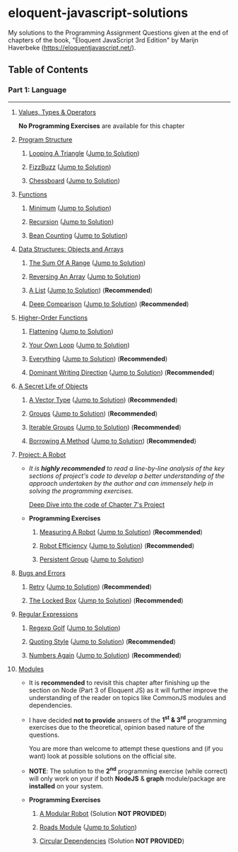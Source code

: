 # eloquent-javascript-solutions

My solutions to the Programming Assignment Questions given at the end of chapters of the book, "Eloquent JavaScript 3rd Edition" by Marijn Haverbeke (https://eloquentjavascript.net/).

## Table of Contents

### Part 1: Language
----
1. [Values, Types & Operators](https://eloquentjavascript.net/01_values.html "Jump to Chapter 1 on the official site")
    
    **No Programming Exercises** are available for this chapter

2. [Program Structure](https://eloquentjavascript.net/02_program_structure.html "Jump to Chapter 2 on the Official Site")
    
    1. [Looping A Triangle](https://eloquentjavascript.net/02_program_structure.html#i_umoXp9u0e7 "Jump to Problem Statement of 'Looping A Triangle' on Official Site") ([Jump to Solution](https://github.com/SuyashD95/eloquent-js-solutions/blob/master/Chapter%202%20-%20Program%20Structure/looping_a_triangle.js))

    2. [FizzBuzz](https://eloquentjavascript.net/02_program_structure.html#i_rebKE3gdjV "Jump to Problem Statement of 'Fizzbuzz' on Official Site") ([Jump to Solution](https://github.com/SuyashD95/eloquent-js-solutions/blob/master/Chapter%202%20-%20Program%20Structure/fizzbuzz.js))
    
    3. [Chessboard](https://eloquentjavascript.net/02_program_structure.html#i_swb9JBtSQQ "Jump to Problem Statement of 'Chessboard' on Official Site") ([Jump to Solution](https://github.com/SuyashD95/eloquent-js-solutions/blob/master/Chapter%202%20-%20Program%20Structure/chessboard.js))

3. [Functions](https://eloquentjavascript.net/03_functions.html "Jump to Chapter 3 on the Official Site")

    1. [Minimum](https://eloquentjavascript.net/03_functions.html#i_XTmO7z7MPq "Jump to Problem Statement of 'Minimum' on Official Site") ([Jump to Solution](https://github.com/SuyashD95/eloquent-js-solutions/blob/c6ee7a493bb32f8ca3d5d705429eddf7e090c155/Chapter%203%20-%20Functions/minimum.js))

    2. [Recursion](https://eloquentjavascript.net/03_functions.html#i_jxl1p970Fy "Jump to Problem Statement Statement of 'Recursion' on Official Site") ([Jump to Solution](https://github.com/SuyashD95/eloquent-js-solutions/blob/master/Chapter%203%20-%20Functions/recursion.js)) 

    3. [Bean Counting](https://eloquentjavascript.net/03_functions.html#i_3rsiDgC2do "Jump to Problem Statement Statement of 'Bean Counting' on Official Site") ([Jump to Solution](https://github.com/SuyashD95/eloquent-js-solutions/blob/master/Chapter%203%20-%20Functions/bean_counting.js))

4. [Data Structures: Objects and Arrays](https://eloquentjavascript.net/04_data.html "Jump to Chapter 4 on the Official Site")

    1. [The Sum Of A Range](https://eloquentjavascript.net/04_data.html#i_8ZspxiCEC/ "Jump to Problem Statement of 'The Sum Of A Range' on Official Site") ([Jump to Solution](https://github.com/SuyashD95/eloquent-js-solutions/blob/master/Chapter%204%20-%20Data%20Structures%20-%20Objects%20and%20Arrays/the_sum_of_a_range.js))

    2. [Reversing An Array](https://eloquentjavascript.net/04_data.html#i_6xTmjj4Rf5 "Jump to Problem Statement of 'Reversing An Array' on Official Site") ([Jump to Solution](https://github.com/SuyashD95/eloquent-js-solutions/blob/master/Chapter%204%20-%20Data%20Structures%20-%20Objects%20and%20Arrays/reversing_an_array.js))

    3. [A List](https://eloquentjavascript.net/04_data.html#i_nSTX34CM1M "Jump to Problem Statement of 'A List") ([Jump to Solution](https://github.com/SuyashD95/eloquent-js-solutions/blob/master/Chapter%204%20-%20Data%20Structures%20-%20Objects%20and%20Arrays/a_list.js)) (**Recommended**)

    4. [Deep Comparison](https://eloquentjavascript.net/04_data.html#i_IJBU+aXOIC "Jump to Problem Statement of 'Deep Comparison' on Official Site") ([Jump to Solution](https://github.com/SuyashD95/eloquent-js-solutions/blob/master/Chapter%204%20-%20Data%20Structures%20-%20Objects%20and%20Arrays/deep_comparison.js)) (**Recommended**)

5. [Higher-Order Functions](https://eloquentjavascript.net/05_higher_order.html "Jump to Chapter 5 on the Official Site")

    1. [Flattening](https://eloquentjavascript.net/05_higher_order.html#i_aIOczlLyX1 "Jump to Problem Statement of 'Flattening' on Official Site") ([Jump to Solution](https://github.com/SuyashD95/eloquent-js-solutions/blob/master/Chapter%205%20-%20Higher%20Order%20Functions/flattening.js))

    2. [Your Own Loop](https://eloquentjavascript.net/05_higher_order.html#i_gKQ1S54F4o "Jump to Problem Statement of 'Your Own Loop' on Official Site") ([Jump to Solution](https://github.com/SuyashD95/eloquent-js-solutions/blob/master/Chapter%205%20-%20Higher%20Order%20Functions/your_own_loop.js))

    3. [Everything](https://eloquentjavascript.net/05_higher_order.html#i_SmbRSAd5GA "Jump to Problem Statement of 'Everything' on Official Site") ([Jump to Solution](https://github.com/SuyashD95/eloquent-js-solutions/blob/master/Chapter%205%20-%20Higher%20Order%20Functions/everything.js)) (**Recommended**)

    4. [Dominant Writing Direction](https://eloquentjavascript.net/05_higher_order.html#i_4ccl4J1nOw "Jump to Problem Statement of 'Dominant Writing Direction' on Official Site") ([Jump to Solution](https://github.com/SuyashD95/eloquent-js-solutions/blob/master/Chapter%205%20-%20Higher%20Order%20Functions/dominant_writing_direction.js)) (**Recommended**)

6. [A Secret Life of Objects](https://eloquentjavascript.net/06_object.html "Jump to Chapter 6 on the Official Site")

    1. [A Vector Type](https://eloquentjavascript.net/06_object.html#i_zO8FRQBMAy "Jump to Problem Statement of 'A Vector Type' on Official Site") ([Jump to Solution](https://github.com/SuyashD95/eloquent-js-solutions/blob/master/Chapter%206%20-%20The%20Secret%20Life%20of%20Objects/a_vector_type.js)) (**Recommended**)

    2. [Groups](https://eloquentjavascript.net/06_object.html#i_rpYp9Ou4LG "Jump to Problem Statement of 'Groups' on Official Site") ([Jump to Solution](https://github.com/SuyashD95/eloquent-js-solutions/blob/master/Chapter%206%20-%20The%20Secret%20Life%20of%20Objects/groups.js)) (**Recommended**)

    3. [Iterable Groups](https://eloquentjavascript.net/06_object.html#i_djD3XDJ27V "Jump to Problem Statement of 'Iterable Groups' on Official Site") ([Jump to Solution](https://github.com/SuyashD95/eloquent-js-solutions/blob/master/Chapter%206%20-%20The%20Secret%20Life%20of%20Objects/iterable_groups.js)) (**Recommended**)

    4. [Borrowing A Method](https://eloquentjavascript.net/06_object.html#i_wcWSnr9zHV "Jump to Problem Statement of 'Borrowing A Method' on Official Site") ([Jump to Solution](https://github.com/SuyashD95/eloquent-js-solutions/blob/master/Chapter%206%20-%20The%20Secret%20Life%20of%20Objects/borrowing_a_method.js)) (**Recommended**)

7. [Project: A Robot](https://eloquentjavascript.net/07_robot.html "Jump to Chapter 7 on the Official Site")

    + *It is **highly recommended** to read a line-by-line analysis of the key sections of project's code to develop a better understanding of the approach undertaken by the author and can immensely help in solving the programming exercises.*

        [Deep Dive into the code of Chapter 7's Project](https://github.com/SuyashD95/eloquent-js-solutions/blob/master/Chapter%207%20-%20Project%20-%20A%20Robot/robot.js "Line by line analysis of code in robot.js") 

    + **Programming Exercises**

        1. [Measuring A Robot](https://eloquentjavascript.net/07_robot.html#i_JrK0ADjuHH "Jump to Problem Statement of 'Measuring A Robot' on Official Site") ([Jump to Solution](https://github.com/SuyashD95/eloquent-js-solutions/blob/master/Chapter%207%20-%20Project%20-%20A%20Robot/measuring_a_robot.js)) (**Recommended**)

        2. [Robot Efficiency](https://eloquentjavascript.net/07_robot.html#i_VbBsQJ1lp6 "Jump to Problem Statement of 'Robot Efficiency' on Official Site") ([Jump to Solution](https://github.com/SuyashD95/eloquent-js-solutions/blob/master/Chapter%207%20-%20Project%20-%20A%20Robot/robot_efficiency.js)) (**Recommended**)

        3. [Persistent Group](https://eloquentjavascript.net/07_robot.html#i_s+ntyh5xrm "Jump to Problem Statement of 'Persistent Group' on Official Site") ([Jump to Solution](https://github.com/SuyashD95/eloquent-js-solutions/blob/master/Chapter%207%20-%20Project%20-%20A%20Robot/persistent_group.js))

8. [Bugs and Errors](https://eloquentjavascript.net/08_error.html "Jump to Chapter 8 on the Official Site")

    1. [Retry](https://eloquentjavascript.net/08_error.html#i_n1zYouiAfX "Jump to Problem Statement of 'Retry' on Official Site") ([Jump to Solution](https://github.com/SuyashD95/eloquent-js-solutions/blob/master/Chapter%208%20-%20Bugs%20and%20Errors/retry.js)) (**Recommended**)

    2. [The Locked Box](https://eloquentjavascript.net/08_error.html#i_iGlwnUbkRs "Jump to Problem Statement of 'The Locked Box' on Official Site") ([Jump to Solution](https://github.com/SuyashD95/eloquent-js-solutions/blob/master/Chapter%208%20-%20Bugs%20and%20Errors/the_locked_box.js)) (**Recommended**)

9. [Regular Expressions](https://eloquentjavascript.net/09_regexp.html "Jump to Chapter 9 on the Official Site")

    1. [Regexp Golf](https://eloquentjavascript.net/09_regexp.html#i_vDM8PzwQWU "Jump to Problem Statement of 'Regexp Golf' on Official Site") ([Jump to Solution](https://github.com/SuyashD95/eloquent-js-solutions/blob/master/Chapter%209%20-%20Regular%20Expressions/regexp_golf.js))

    2. [Quoting Style](https://eloquentjavascript.net/09_regexp.html#i_dTiEW14oG0 "Jump to Problem Statement of 'Quoting Style' on Official Site") ([Jump to Solution](https://github.com/SuyashD95/eloquent-js-solutions/blob/master/Chapter%209%20-%20Regular%20Expressions/quoting_style.js)) (**Recommended**)

    3. [Numbers Again](https://eloquentjavascript.net/09_regexp.html#i_izldJoT3uv "Jump to Problem Statement of 'Numbers Again' on Official Site") ([Jump to Solution](https://github.com/SuyashD95/eloquent-js-solutions/blob/master/Chapter%209%20-%20Regular%20Expressions/numbers_again.js)) (**Recommended**)

10. [Modules](https://eloquentjavascript.net/10_modules.html "Jump to Chapter 10 on the Official Site")

    + It is **recommended** to revisit this chapter after finishing up the section on Node (Part 3 of Eloquent JS) as it will further improve the understanding of the reader on topics like CommonJS modules and dependencies.

    + I have decided **not to provide** answers of the **1<sup>st</sup> & 3<sup>rd</sup>** programming exercises due to the theoretical, opinion based nature of the questions.

        You are more than welcome to attempt these questions and (if you want) look at possible solutions on the official site.

    + **NOTE**: The solution to the **2<sup>nd</sup>** programming exercise (while correct) will only work on your if both **NodeJS** & **graph** module/package are **installed** on your system.

    + **Programming Exercises**

        1. [A Modular Robot](https://eloquentjavascript.net/10_modules.html#i_CJKk6NIC0T "Jump to Problem Statement of 'A Modular Robot' on Official Site") (Solution **NOT PROVIDED**)

        2. [Roads Module](https://eloquentjavascript.net/10_modules.html#i_+pU//gQmZ8 "Jump to Problem Statement of 'Roads Module' on Official Site") ([Jump to Solution](https://github.com/SuyashD95/eloquent-js-solutions/blob/master/Chapter%2010%20-%20Modules/roads_module.js))

        3. [Circular Dependencies](https://eloquentjavascript.net/10_modules.html#i_E/zWqBFdy8 "Jump to Problem Statement of 'Circular Dependencies' on Official Site") (Solution **NOT PROVIDED**)

        